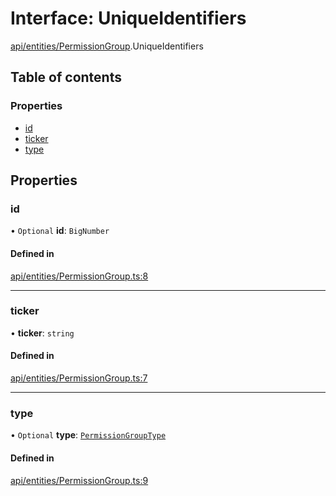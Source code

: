 # Interface: UniqueIdentifiers

[api/entities/PermissionGroup](../wiki/api.entities.PermissionGroup).UniqueIdentifiers

## Table of contents

### Properties

- [id](../wiki/api.entities.PermissionGroup.UniqueIdentifiers#id)
- [ticker](../wiki/api.entities.PermissionGroup.UniqueIdentifiers#ticker)
- [type](../wiki/api.entities.PermissionGroup.UniqueIdentifiers#type)

## Properties

### id

• `Optional` **id**: `BigNumber`

#### Defined in

[api/entities/PermissionGroup.ts:8](https://github.com/PolymeshAssociation/polymesh-sdk/blob/3d14e829/src/api/entities/PermissionGroup.ts#L8)

___

### ticker

• **ticker**: `string`

#### Defined in

[api/entities/PermissionGroup.ts:7](https://github.com/PolymeshAssociation/polymesh-sdk/blob/3d14e829/src/api/entities/PermissionGroup.ts#L7)

___

### type

• `Optional` **type**: [`PermissionGroupType`](../wiki/types.PermissionGroupType)

#### Defined in

[api/entities/PermissionGroup.ts:9](https://github.com/PolymeshAssociation/polymesh-sdk/blob/3d14e829/src/api/entities/PermissionGroup.ts#L9)
